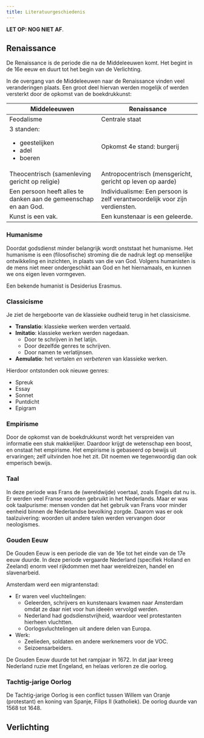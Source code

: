 ```yaml
---
title: Literatuurgeschiedenis
---
```


**LET OP: NOG NIET AF**.

## Renaissance

De Renaissance is de periode die na de Middeleeuwen komt. Het begint in de 16e eeuw en duurt tot het begin van de Verlichting.

In de overgang van de Middeleeuwen naar de Renaissance vinden veel veranderingen plaats. Een groot deel hiervan werden mogelijk of werden versterkt door de opkomst van de boekdrukkunst:

| Middeleeuwen                                                     | Renaissance                                                                 |
| ---------------------------------------------------------------- | --------------------------------------------------------------------------- |
| Feodalisme                                                       | Centrale staat                                                              |
| 3 standen:<ul><li>geestelijken<li>adel<li>boeren</ul>            | Opkomst 4e stand: burgerij                                                  |
| Theocentrisch (samenleving gericht op religie)                   | Antropocentrisch (mensgericht, gericht op leven op aarde)                   |
| Een persoon heeft alles te danken aan de gemeenschap en aan God. | Individualisme: Een persoon is zelf verantwoordelijk voor zijn verdiensten. |
| Kunst is een vak.                                                | Een kunstenaar is een geleerde.                                             |

### Humanisme

Doordat godsdienst minder belangrijk wordt onststaat het humanisme. Het humanisme is een (filosofische) stroming die de nadruk legt op menselijke ontwikkeling en inzichten, in plaats van die van God. Volgens humanisten is de mens niet meer ondergeschikt aan God en het hiernamaals, en kunnen we ons eigen leven vormgeven.

Een bekende humanist is Desiderius Erasmus.

### Classicisme

Je ziet de hergeboorte van de klassieke oudheid terug in het classicisme.

- **Translatio**: klassieke werken werden vertaald.
- **Imitatio**: klassieke werken werden nagedaan.
  - Door te schrijven in het latijn.
  - Door dezelfde genres te schrijven.
  - Door namen te verlatijnsen.
- **Aemulatio**: het vertalen _en verbeteren_ van klassieke werken.

Hierdoor ontstonden ook nieuwe genres:

- Spreuk
- Essay
- Sonnet
- Puntdicht
- Epigram

### Empirisme

Door de opkomst van de boekdrukkunst wordt het verspreiden van informatie een stuk makkelijker. Daardoor krijgt de wetenschap een boost, en onstaat het empirisme. Het empirisme is gebaseerd op bewijs uit ervaringen; zelf uitvinden hoe het zit. Dit noemen we tegenwoordig dan ook emperisch bewijs.

### Taal

In deze periode was Frans de (wereldwijde) voertaal, zoals Engels dat nu is. Er werden veel Franse woorden gebruikt in het Nederlands. Maar er was ook taalpurisme: mensen vonden dat het gebruik van Frans voor minder eenheid binnen de Nederlandse bevolking zorgde. Daarom was er ook taalzuivering: woorden uit andere talen werden vervangen door neologismes.

### Gouden Eeuw

De Gouden Eeuw is een periode die van de 16e tot het einde van de 17e eeuw duurde. In deze periode vergaarde Nederland (specifiek Holland en Zeeland) enorm veel rijkdommen met haar wereldreizen, handel en slavenarbeid.

Amsterdam werd een migrantenstad:

- Er waren veel vluchtelingen:
  - Geleerden, schrijvers en kunstenaars kwamen naar Amsterdam omdat ze daar niet voor hun ideeën vervolgd werden.
  - Nederland had godsdienstvrijheid, waardoor veel protestanten hierheen vluchtten.
  - Oorlogsvluchtelingen uit andere delen van Europa.
- Werk:
  - Zeelieden, soldaten en andere werknemers voor de VOC.
  - Seizoensarbeiders.

De Gouden Eeuw duurde tot het rampjaar in 1672. In dat jaar kreeg Nederland ruzie met Engeland, en helaas verloren ze die oorlog.

### Tachtig-jarige Oorlog

De Tachtig-jarige Oorlog is een conflict tussen Willem van Oranje (protestant) en koning van Spanje, Filips II (katholiek). De oorlog duurde van 1568 tot 1648.

## Verlichting
